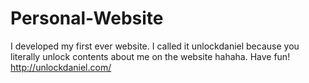 # Personal-Website
I developed my first ever website. I called it unlockdaniel because you literally unlock contents about me on the website hahaha. 
Have fun! http://unlockdaniel.com/
